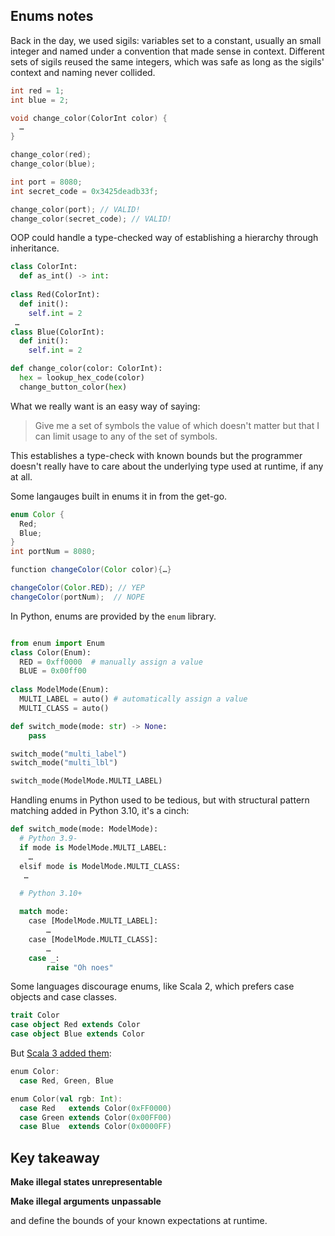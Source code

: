 ## Enums notes

Back in the day, we used sigils: variables set to a constant, usually an small integer and named under a convention that made sense in context. Different sets of sigils reused the same integers, which was safe as long as the sigils' context and naming never collided.

```C
int red = 1;
int blue = 2;

void change_color(ColorInt color) {
  …
}

change_color(red);
change_color(blue); 

int port = 8080;
int secret_code = 0x3425deadb33f;

change_color(port); // VALID!
change_color(secret_code); // VALID!
```

OOP could handle a type-checked way of establishing a hierarchy through inheritance.

```python
class ColorInt:
  def as_int() -> int:
   
class Red(ColorInt):
  def init():
    self.int = 2
 …
class Blue(ColorInt):
  def init():
    self.int = 2

def change_color(color: ColorInt):
  hex = lookup_hex_code(color)
  change_button_color(hex)
```

What we really want is an easy way of saying:

> Give me a set of symbols the value of which doesn't matter but that I can limit usage to any of the set of symbols.

This establishes a type-check with known bounds but the programmer doesn't really have to care about the underlying type used at runtime, if any at all.

Some langauges built in enums it in from the get-go.

```java
enum Color {
  Red;
  Blue;
}
int portNum = 8080;

function changeColor(Color color){…}

changeColor(Color.RED); // YEP
changeColor(portNum);  // NOPE
```

In Python, enums are provided by the `enum` library.

```python

from enum import Enum
class Color(Enum):
  RED = 0xff0000  # manually assign a value
  BLUE = 0x00ff00
  
class ModelMode(Enum):
  MULTI_LABEL = auto() # automatically assign a value
  MULTI_CLASS = auto()

def switch_mode(mode: str) -> None:
    pass

switch_mode("multi_label")
switch_mode("multi_lbl")

switch_mode(ModelMode.MULTI_LABEL)
```

Handling enums in Python used to be tedious, but with structural pattern matching added in Python 3.10, it's a cinch:

```python
def switch_mode(mode: ModelMode):
  # Python 3.9-
  if mode is ModelMode.MULTI_LABEL:
    …
  elsif mode is ModelMode.MULTI_CLASS:
   …

  # Python 3.10+

  match mode:
    case [ModelMode.MULTI_LABEL]:
        …
    case [ModelMode.MULTI_CLASS]:
        …
    case _:
        raise "Oh noes"
```

Some languages discourage enums, like Scala 2, which prefers case objects and case classes.

```scala
trait Color
case object Red extends Color
case object Blue extends Color
```

But [Scala 3 added them](https://docs.scala-lang.org/scala3/reference/enums/enums.html):

```scala
enum Color:
  case Red, Green, Blue

enum Color(val rgb: Int):
  case Red   extends Color(0xFF0000)
  case Green extends Color(0x00FF00)
  case Blue  extends Color(0x0000FF)
```


## Key takeaway

**Make illegal states unrepresentable**

**Make illegal arguments unpassable**

and define the bounds of your known expectations at runtime.
